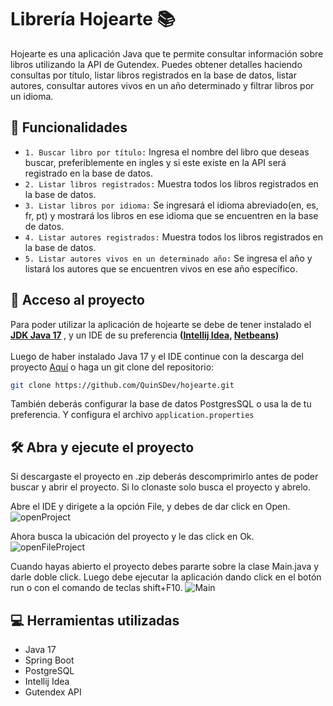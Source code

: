 # Librería Hojearte 📚
Hojearte es una aplicación Java que te permite consultar información sobre libros utilizando la API de Gutendex. Puedes obtener detalles haciendo consultas por título, listar libros registrados 
en la base de datos, listar autores, consultar autores vivos en un año determinado y filtrar libros por un idioma.

## 🔨 Funcionalidades
- `1. Buscar libro por título:` Ingresa el nombre del libro que deseas buscar, preferiblemente en ingles y si este existe en la API será registrado en la base de datos.
- `2. Listar libros registrados:` Muestra todos los libros registrados en la base de datos.
- `3. Listar libros por idioma:` Se ingresará el idioma abreviado(en, es, fr, pt) y mostrará los libros en ese idioma que se encuentren en la base de datos.
- `4. Listar autores registrados:` Muestra todos los libros registrados en la base de datos.
- `5. Listar autores vivos en un determinado año:` Se ingresa el año y listará los autores que se encuentren vivos en ese año específico.

## 📁 Acceso al proyecto
Para poder utilizar la aplicación de hojearte se debe de tener instalado el <strong>[JDK Java 17](https://www.oracle.com/java/technologies/javase/jdk17-archive-downloads.html)
</strong>, y un IDE de su preferencia <strong>([Intellij Idea](https://www.jetbrains.com/idea/download/?section=windows), [Netbeans](https://netbeans.apache.org/front/main/download/))</strong>
<br><br>
Luego de haber instalado Java 17 y el IDE continue con la descarga del proyecto [Aquí]() o haga un git clone del repositorio:

```sh
git clone https://github.com/QuinSDev/hojearte.git
```

También deberás configurar la base de datos PostgresSQL o usa la de tu preferencia. Y configura el archivo `application.properties`

 ## 🛠️ Abra y ejecute el proyecto
Si descargaste el proyecto en .zip deberás descomprimirlo antes de poder buscar y abrir el proyecto. Si lo clonaste solo busca el proyecto y abrelo.

Abre el IDE y dirigete a la opción File, y debes de dar click en Open.
![openProject](https://github.com/QuinSDev/currency-converter/assets/132032504/76381837-b9fa-4087-a466-aed9fbbc0270)

Ahora busca la ubicación del proyecto y le das click en Ok.
![openFileProject](https://github.com/QuinSDev/currency-converter/assets/132032504/5b837a3c-14df-4ea5-a4fa-36632547f6ea)

Cuando hayas abierto el proyecto debes pararte sobre la clase Main.java y darle doble click. Luego debe ejecutar la aplicación dando click en el botón run o con el comando de teclas shift+F10.
![Main](https://github.com/QuinSDev/currency-converter/assets/132032504/b382ab9d-e056-4164-8055-1b105e90aac9)

## 💻 Herramientas utilizadas
- Java 17
- Spring Boot
- PostgreSQL
- Intellij Idea
- Gutendex API
